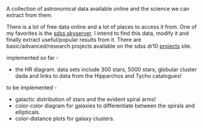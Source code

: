 A collection of astronomical data available online and the science we can extract from them. 

There is a lot of free data online and a lot of places to access it from. One of my favorites is the [sdss skyserver](http://skyserver.sdss3.org/dr10/en/home.aspx). I intend to find this data, modify it and finally extract useful/popular results from it. There are basic/advanced/research projects available on the sdss dr10 [projects](http://skyserver.sdss3.org/dr10/en/proj/projhome.aspx) site. 

implemented so far -
* the HR diagram. data sets include 300 stars, 5000 stars, globular cluster dada and links to data from the Hipparchos and Tycho catalogues! 

to be implemented - 
* galactic distribution of stars and the evident spiral arms!
* color-color diagram for galaxies to differentiate between the spirals and ellipticals.
* color-distance plots for galaxy clusters.